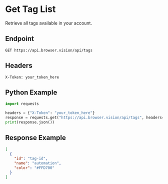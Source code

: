 # Get Tag List

Retrieve all tags available in your account.

## Endpoint

```
GET https://api.browser.vision/api/tags
```

## Headers

```
X-Token: your_token_here
```

## Python Example

```python
import requests

headers = {"X-Token": "your_token_here"}
response = requests.get("https://api.browser.vision/api/tags", headers=headers)
print(response.json())
```

## Response Example

```json
[
  {
    "id": "tag-id",
    "name": "automation",
    "color": "#FFD700"
  }
]
```
